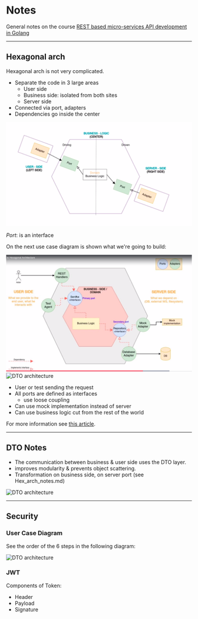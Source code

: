 # Notes

General notes on the course [REST based micro-services API development in Golang](https://www.udemy.com/course/rest-based-microservices-api-development-in-go-lang/) 

---

## Hexagonal arch

Hexagonal arch is not very complicated.

* Separate the code in 3 large areas
  * User side
  * Business side: isolated from both sites
  * Server side
* Connected via port, adapters
* Dependencies go inside the center

![Hex architecture](img/ss_hex.png)

*Port*: is an interface

On the next use case diagram is shown what we're going to build:

![App use_case_diagram](img/arch.png)![DTO architecture](/home/campmois/courses/golang/REST_microservices/docs/img/DTO.png)



* User or test sending the request
* All ports are defined as interfaces
  * use loose coupling
* Can use mock implementation instead of server
* Can use business logic cut from the rest of the world

For more information see [this article](https://www.qwan.eu/2020/08/20/hexagonal-architecture.html).

---

## DTO Notes

* The communication between business & user side  uses the DTO layer.
* improves modularity & prevents object scattering.
* Transformation on business side, on server port (see Hex_arch_notes.md)



![DTO architecture](/home/campmois/courses/golang/REST_microservices/docs/img/DTO.png)

---

##  Security

### User Case Diagram

See the order of the 6 steps in the following diagram:

![DTO architecture](/home/campmois/courses/golang/REST_microservices/docs/img/auth_diagram.png)

### JWT

Components of Token:

- Header
- Payload
- Signature
